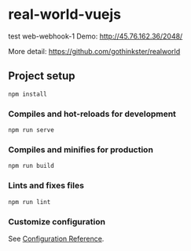 # real-world-vuejs
test web-webhook-1
Demo: http://45.76.162.36/2048/

More detail: https://github.com/gothinkster/realworld

## Project setup
```
npm install
```

### Compiles and hot-reloads for development
```
npm run serve
```

### Compiles and minifies for production
```
npm run build
```

### Lints and fixes files
```
npm run lint
```

### Customize configuration
See [Configuration Reference](https://cli.vuejs.org/config/).
